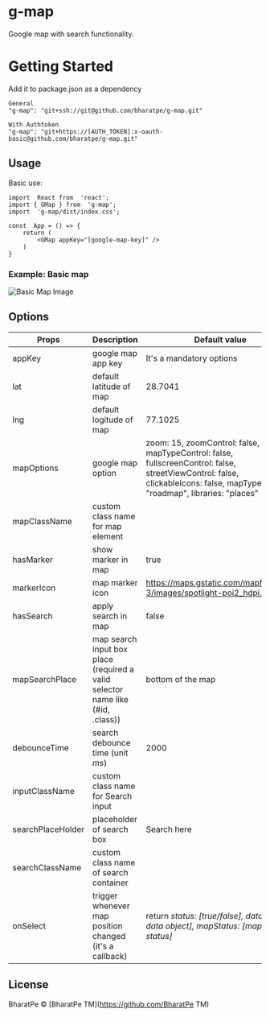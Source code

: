 # g-map
Google map with search functionality.
# Getting Started
Add it to package.json as a dependency

    General
    "g-map": "git+ssh://git@github.com/bharatpe/g-map.git"
    
    With Authtoken
    "g-map": "git+https://[AUTH_TOKEN]:x-oauth-basic@github.com/bharatpe/g-map.git"
## Usage
Basic use:

    import  React from  'react';
    import { GMap } from  'g-map';
    import  'g-map/dist/index.css';
    
    const  App = () => {
	    return (
		    <GMap appKey="[google-map-key]" />
	    )
    }
### Example: Basic map
   ![Basic Map Image](https://raw.githubusercontent.com/bharatpe/g-map/master/example/images/basic-map.jpg?token=AOWSXMV3ZXKBA6H54TGRXEK66CMR4)
## Options
|  Props | Description  | Default value
|--|--|--|
| appKey | google map app key | It's a mandatory options
|lat| default latitude of map | 28.7041
|lng| default logitude of map | 77.1025
|mapOptions| google map option | zoom:  15, zoomControl:  false, mapTypeControl:  false, fullscreenControl:  false, streetViewControl:  false, clickableIcons:  false, mapTypeId:  "roadmap", libraries:  "places"
|mapClassName| custom class name for map element| 
|hasMarker| show marker in map | true
|markerIcon| map marker icon | https://maps.gstatic.com/mapfiles/api-3/images/spotlight-poi2_hdpi.png
|hasSearch| apply search in map | false
|mapSearchPlace| map search input box place (required a valid selector name like (#id, .class)) | bottom of the map
|debounceTime| search debounce time (unit *ms*) | 2000
|inputClassName| custom class name for Search input | 
|searchPlaceHolder| placeholder of search box | Search here
|searchClassName| custom class name of search container
|onSelect| trigger whenever map position changed (it's a callback)| return *status: [true/false], data: [map data object], mapStatus: [map native status]*


## License
BharatPe © [BharatPe TM](https://github.com/BharatPe TM)
